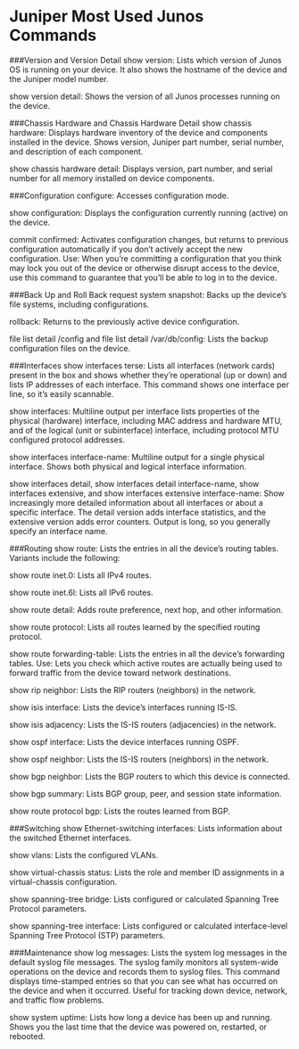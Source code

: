 # Juniper Most Used Junos Commands

###Version and Version Detail
show version: Lists which version of Junos OS is running on your device. It also shows the hostname of the device and the Juniper model number.

show version detail: Shows the version of all Junos processes running on the device.

###Chassis Hardware and Chassis Hardware Detail
show chassis hardware: Displays hardware inventory of the device and components installed in the device. Shows version, Juniper part number, serial number, and description of each component.

show chassis hardware detail: Displays version, part number, and serial number for all memory installed on device components.

###Configuration
configure: Accesses configuration mode.

show configuration: Displays the configuration currently running (active) on the device.

commit confirmed: Activates configuration changes, but returns to previous configuration automatically if you don’t actively accept the new configuration. Use: When you’re committing a configuration that you think may lock you out of the device or otherwise disrupt access to the device, use this command to guarantee that you’ll be able to log in to the device.

###Back Up and Roll Back
request system snapshot: Backs up the device’s file systems, including configurations.

rollback: Returns to the previously active device configuration.

file list detail /config and file list detail /var/db/config: Lists the backup configuration files on the device.

###Interfaces
show interfaces terse: Lists all interfaces (network cards) present in the box and shows whether they’re operational (up or down) and lists IP addresses of each interface. This command shows one interface per line, so it’s easily scannable.

show interfaces: Multiline output per interface lists properties of the physical (hardware) interface, including MAC address and hardware MTU, and of the logical (unit or subinterface) interface, including protocol MTU configured protocol addresses.

show interfaces interface-name: Multiline output for a single physical interface. Shows both physical and logical interface information.

show interfaces detail, show interfaces detail interface-name, show interfaces extensive, and show interfaces extensive interface-name: Show increasingly more detailed information about all interfaces or about a specific interface. The detail version adds interface statistics, and the extensive version adds error counters. Output is long, so you generally specify an interface name.

###Routing
show route: Lists the entries in all the device’s routing tables. Variants include the following:

show route inet.0: Lists all IPv4 routes.

show route inet.6l: Lists all IPv6 routes.

show route detail: Adds route preference, next hop, and other information.

show route protocol: Lists all routes learned by the specified routing protocol.

show route forwarding-table: Lists the entries in all the device’s forwarding tables. Use: Lets you check which active routes are actually being used to forward traffic from the device toward network destinations.

show rip neighbor: Lists the RIP routers (neighbors) in the network.

show isis interface: Lists the device’s interfaces running IS-IS.

show isis adjacency: Lists the IS-IS routers (adjacencies) in the network.

show ospf interface: Lists the device interfaces running OSPF.

show ospf neighbor: Lists the IS-IS routers (neighbors) in the network.

show bgp neighbor: Lists the BGP routers to which this device is connected.

show bgp summary: Lists BGP group, peer, and session state information.

show route protocol bgp: Lists the routes learned from BGP.

###Switching
show Ethernet-switching interfaces: Lists information about the switched Ethernet interfaces.

show vlans: Lists the configured VLANs.

show virtual-chassis status: Lists the role and member ID assignments in a virtual-chassis configuration.

show spanning-tree bridge: Lists configured or calculated Spanning Tree Protocol parameters.

show spanning-tree interface: Lists configured or calculated interface-level Spanning Tree Protocol (STP) parameters.

###Maintenance
show log messages: Lists the system log messages in the default syslog file messages. The syslog family monitors all system-wide operations on the device and records them to syslog files. This command displays time-stamped entries so that you can see what has occurred on the device and when it occurred. Useful for tracking down device, network, and traffic flow problems.

show system uptime: Lists how long a device has been up and running. Shows you the last time that the device was powered on, restarted, or rebooted.